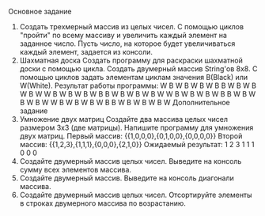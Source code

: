 Основное задание
1. Создать трехмерный массив из целых чисел.
   С помощью циклов "пройти" по всему массиву и увеличить каждый
   элемент на заданное число. Пусть число, на которое будет
   увеличиваться каждый элемент, задается из консоли.
2. Шахматная доска
   Создать программу для раскраски шахматной доски с помощью цикла.
   Создать двумерный массив String'ов 8х8. С помощью циклов задать
   элементам циклам значения B(Black) или W(White). Результат работы
   программы:
   W B W B W B W B
   B W B W B W B W
   W B W B W B W B
   B W B W B W B W
   W B W B W B W B
   B W B W B W B W
   W B W B W B W B
   B W B W B W B W
   Дополнительное задание
3. Умножение двух матриц
   Создайте два массива целых чисел размером 3х3 (две матрицы).
   Напишите программу для умножения двух матриц.
   Первый массив: {{1,0,0,0},{0,1,0,0},{0,0,0,0}}
   Второй массив: {{1,2,3},{1,1,1},{0,0,0},{2,1,0}}
   Ожидаемый результат: 1 2 3 1 1 1 0 0 0
4. Создайте двумерный массив целых чисел. Выведите на консоль сумму
   всех элементов массива.
5. Создайте двумерный массив. Выведите на консоль диагонали массива.
6. Создайте двумерный массив целых чисел. Отсортируйте элементы в
   строках двумерного массива по возрастанию.